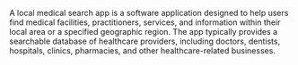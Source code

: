 A local medical search app is a software application designed to help users find medical facilities, practitioners, services, and information within their local area or a specified geographic region. The app typically provides a searchable database of healthcare providers, including doctors, dentists, hospitals, clinics, pharmacies, and other healthcare-related businesses.
